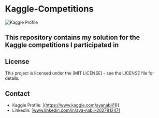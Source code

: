# Kaggle-Competitions 

![Kaggle Profile](https://img.shields.io/badge/Kaggle-Competitions-20BEFF.svg)

## This repository contains my solution for the Kaggle competitions I participated in

## License
This project is licensed under the [MIT LICENSE] - see the LICENSE file for details.

## Contact
* Kaggle Profile: [(https://www.kaggle.com/ayanabil11)]
* LinkedIn: [www.linkedin.com/in/aya-nabil-202781247]
